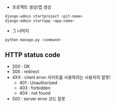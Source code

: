 - 프로젝트 생성/앱 생성
```bash
django-admin startproject <pjt-name>
django-admin startapp <app-name>
```

- 그 나머지
```bash
python manage.py <command>
```


## HTTP status code

- 200 : OK
- 30X : redirect
- 4XX : client error 사이트를 사용하려는 사용자의 잘못!
    - 401 : Unauthorized
    - 403 : forbidden
    - 404 : not found
- 500 : server error 코드 잘못

